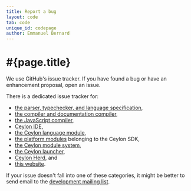 ```yaml
---
title: Report a bug
layout: code
tab: code
unique_id: codepage
author: Emmanuel Bernard
---
```

# #{page.title}

We use GitHub's issue tracker. If you have found a bug or have 
an enhancement proposal, open an issue.

There is a dedicated issue tracker for:

- [the parser, typechecker, and language specification](https://github.com/ceylon/ceylon-spec/issues), 
- [the compiler and documentation compiler](https://github.com/ceylon/ceylon-compiler/issues),
- [the JavaScript compiler](https://github.com/ceylon/ceylon-js/issues),
- [Ceylon IDE](https://github.com/ceylon/ceylon-ide-eclipse/issues),
- [the Ceylon language module](https://github.com/ceylon/ceylon.language/issues),
- [the platform modules](https://github.com/ceylon/ceylon-sdk/issues) belonging to the Ceylon SDK,
- [the Ceylon module system](https://github.com/ceylon/ceylon-module-resolver/issues),
- [the Ceylon launcher](https://github.com/ceylon/ceylon-runtime/issues),
- [Ceylon Herd](https://github.com/ceylon/ceylon-herd/issues), and
- [this website](https://github.com/ceylon/ceylon-lang.org/issues).

If your issue doesn't fall into one of these categories, it 
might be better to send email to the 
[development mailing list](https://groups.google.com/forum/?fromgroups#!forum/ceylon-dev).

